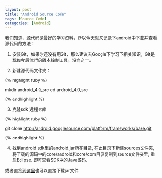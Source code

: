```yaml
---
layout: post
title: "Android Source Code"
tags: [Source Code]
categories: [Android]
---
```


我们知道，源代码是最好的学习资料，所以今天就来记录下android中下载并查看源代码的方法：

1. 安装Git，如果你还没有用Git，那么建议去Google下学习下相关知识，Git是现如今最流行的版本控制工具，没有之一。

2. 新建源代码文件夹：

{% highlight ruby %}

mkdir android_4.0_src
cd android_4.0_src

{% endhighlight %}

3. 克隆sdk 远程仓库

{% highlight ruby %}

git clone http://android.googlesource.com/platform/frameworks/base.git

{% endhighlight %}

4. 找到android sdk里的android.jar所在目录, 在此目录下新建sources文件夹, 将下载的源码中的core/android和core/com目录复制到source文件夹里, 重启Eclipse. 即可查看SDK中的Java源码.

或者直接到[这里](http://repository.grepcode.com/java/ext/com/google/android/android/)也可以直接下载jar文件